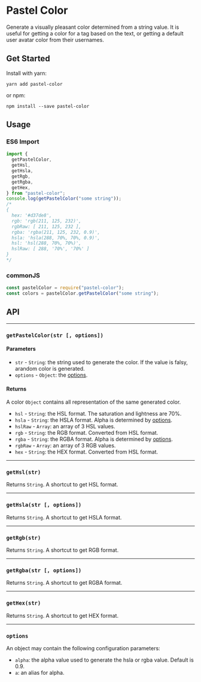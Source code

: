 # Pastel Color

Generate a visually pleasant color determined from a string value. It is useful for getting a color for a tag based on the text, or getting a default user avatar color from their usernames.

## Get Started

Install with yarn:

```
yarn add pastel-color
```

or npm:

```
npm install --save pastel-color
```

## Usage

### ES6 Import

```js
import {
  getPastelColor,
  getHsl,
  getHsla,
  getRgb,
  getRgba,
  getHex,
} from "pastel-color";
console.log(getPastelColor("some string"));
/*
{
  hex: '#d37de8',
  rgb: 'rgb(211, 125, 232)',
  rgbRaw: [ 211, 125, 232 ],
  rgba: 'rgba(211, 125, 232, 0.9)',
  hsla: 'hsla(288, 70%, 70%, 0.9)',
  hsl: 'hsl(288, 70%, 70%)',
  hslRaw: [ 288, '70%', '70%' ]
}
*/
```

### commonJS

```js
const pastelColor = require("pastel-color");
const colors = pastelColor.getPastelColor("some string");
```

## API

---

### `getPastelColor(str [, options])`

#### Parameters

- `str` - `String`: the string used to generate the color. If the value is falsy, arandom color is generated.
- `options` - `Object`: the [options](#options).

#### Returns

A color `Object` contains all representation of the same generated color.

- `hsl` - `String`: the HSL format. The saturation and lightness are 70%.
- `hsla` - `String`: the HSLA format. Alpha is determined by [options](#options).
- `hslRaw` - `Array`: an array of 3 HSL values.
- `rgb` - `String`: the RGB format. Converted from HSL format.
- `rgba` - `String`: the RGBA format. Alpha is determined by [options](#options).
- `rgbRaw` - `Array`: an array of 3 RGB values.
- `hex` - `String`: the HEX format. Converted from HSL format.

---

### `getHsl(str)`

Returns `String`. A shortcut to get HSL format.

---

### `getHsla(str [, options])`

Returns `String`. A shortcut to get HSLA format.

---

### `getRgb(str)`

Returns `String`. A shortcut to get RGB format.

---

### `getRgba(str [, options])`

Returns `String`. A shortcut to get RGBA format.

---

### `getHex(str)`

Returns `String`. A shortcut to get HEX format.

---

### `options`

An object may contain the following configuration parameters:

- `alpha`: the alpha value used to generate the hsla or rgba value. Default is 0.9.
- `a`: an alias for alpha.

